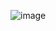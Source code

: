 ![image](https://github.com/user-attachments/assets/bb7319b0-cb88-441e-9107-d4cbf062c02a)


<!---
ShroudCloudzz/ShroudCloudzz is a ✨ special ✨ repository because its `README.md` (this file) appears on your GitHub profile.
You can click the Preview link to take a look at your changes.
--->
